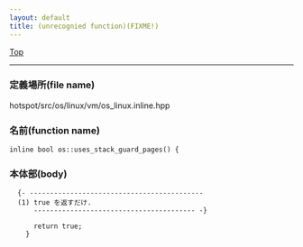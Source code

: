 ```yaml
---
layout: default
title: (unrecognied function)(FIXME!)
---
```

[Top](../index.html)

--- 
### 定義場所(file name)
hotspot/src/os/linux/vm/os_linux.inline.hpp

### 名前(function name)
```
inline bool os::uses_stack_guard_pages() {
```

### 本体部(body)
```
  {- -------------------------------------------
  (1) true を返すだけ.
      ---------------------------------------- -}

	  return true;
	}
	
```


